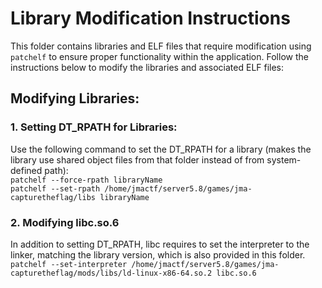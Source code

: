 # Library Modification Instructions

This folder contains libraries and ELF files that require modification using `patchelf` to ensure proper functionality within the application. Follow the instructions below to modify the libraries and associated ELF files:

## Modifying Libraries:

### 1. Setting DT_RPATH for Libraries:
Use the following command to set the DT_RPATH for a library (makes the library use shared object files from that folder instead of from system-defined path):  
`patchelf --force-rpath libraryName`  
`patchelf --set-rpath /home/jmactf/server5.8/games/jma-capturetheflag/libs libraryName`

### 2. Modifying libc.so.6
In addition to setting DT_RPATH, libc requires to set the interpreter to the linker, matching the library version, which is also provided in this folder.  
`patchelf --set-interpreter /home/jmactf/server5.8/games/jma-capturetheflag/mods/libs/ld-linux-x86-64.so.2 libc.so.6`
